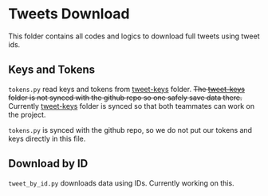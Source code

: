 # Tweets Download
This folder contains all codes and logics to download full tweets using tweet ids.

## Keys and Tokens
`tokens.py` read keys and tokens from [tweet-keys](../tweet-keys/) folder. ~~The [tweet-keys](../tweet-keys/) folder is not synced with the github repo so one safely save data there.~~ Currently [tweet-keys](../tweet-keys/) folder is synced so that both teammates can work on the project. 


`tokens.py` is synced with the github repo, so we do not put our tokens and keys directly in this file.

## Download by ID
`tweet_by_id.py` downloads data using IDs. Currently working on this.